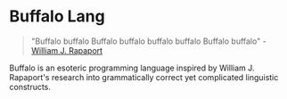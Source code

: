 # Buffalo Lang

> "Buffalo buffalo Buffalo buffalo buffalo buffalo Buffalo buffalo" - [William J. Rapaport](http://en.wikipedia.org/wiki/Buffalo_buffalo_Buffalo_buffalo_buffalo_buffalo_Buffalo_buffalo)

Buffalo is an esoteric programming language inspired by William J. Rapaport's research into grammatically correct yet complicated linguistic constructs.